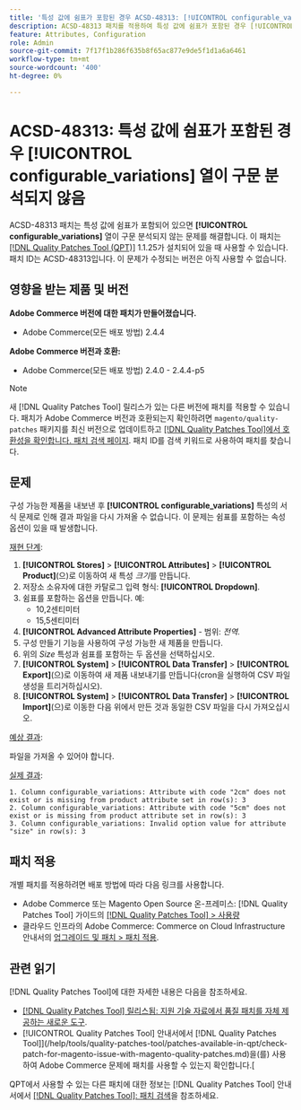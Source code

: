 ```yaml
---
title: '특성 값에 쉼표가 포함된 경우 ACSD-48313: [!UICONTROL configurable_variations] 열이 구문 분석되지 않음'
description: ACSD-48313 패치를 적용하여 특성 값에 쉼표가 포함된 경우 [!UICONTROL configurable_variations] 열이 구문 분석되지 않는 Adobe Commerce 문제를 해결합니다.
feature: Attributes, Configuration
role: Admin
source-git-commit: 7f17f1b286f635b8f65ac877e9de5f1d1a6a6461
workflow-type: tm+mt
source-wordcount: '400'
ht-degree: 0%

---
```


# ACSD-48313: 특성 값에 쉼표가 포함된 경우 **[!UICONTROL configurable_variations]** 열이 구문 분석되지 않음

ACSD-48313 패치는 특성 값에 쉼표가 포함되어 있으면 **[!UICONTROL configurable_variations]** 열이 구문 분석되지 않는 문제를 해결합니다. 이 패치는 [[!DNL Quality Patches Tool (QPT)]](https://experienceleague.adobe.com/en/docs/commerce-knowledge-base/kb/announcements/commerce-announcements/magento-quality-patches-released-new-tool-to-self-serve-quality-patches) 1.1.25가 설치되어 있을 때 사용할 수 있습니다. 패치 ID는 ACSD-48313입니다. 이 문제가 수정되는 버전은 아직 사용할 수 없습니다.

## 영향을 받는 제품 및 버전

**Adobe Commerce 버전에 대한 패치가 만들어졌습니다.**
* Adobe Commerce(모든 배포 방법) 2.4.4

**Adobe Commerce 버전과 호환:**
* Adobe Commerce(모든 배포 방법) 2.4.0 - 2.4.4-p5

>[!NOTE]
>
>새 [!DNL Quality Patches Tool] 릴리스가 있는 다른 버전에 패치를 적용할 수 있습니다. 패치가 Adobe Commerce 버전과 호환되는지 확인하려면 `magento/quality-patches` 패키지를 최신 버전으로 업데이트하고 [[!DNL Quality Patches Tool]에서 호환성을 확인합니다. 패치 검색 페이지](https://experienceleague.adobe.com/tools/commerce-quality-patches/index.html). 패치 ID를 검색 키워드로 사용하여 패치를 찾습니다.

## 문제

구성 가능한 제품을 내보낸 후 **[!UICONTROL configurable_variations]** 특성의 서식 문제로 인해 결과 파일을 다시 가져올 수 없습니다. 이 문제는 쉼표를 포함하는 속성 옵션이 있을 때 발생합니다.

<u>재현 단계</u>:

1. **[!UICONTROL Stores]** > **[!UICONTROL Attributes]** > **[!UICONTROL Product]**(으)로 이동하여 새 특성 _크기_&#x200B;를 만듭니다.
1. 저장소 소유자에 대한 카탈로그 입력 형식: **[!UICONTROL Dropdown]**.
1. 쉼표를 포함하는 옵션을 만듭니다. 예:
   * 10,2센티미터
   * 15,5센티미터
1. **[!UICONTROL Advanced Attribute Properties]** - 범위: _전역_.
1. 구성 만들기 기능을 사용하여 구성 가능한 새 제품을 만듭니다.
1. 위의 _Size_ 특성과 쉼표를 포함하는 두 옵션을 선택하십시오.
1. **[!UICONTROL System]** > **[!UICONTROL Data Transfer]** > **[!UICONTROL Export]**(으)로 이동하여 새 제품 내보내기를 만듭니다(cron을 실행하여 CSV 파일 생성을 트리거하십시오).
1. **[!UICONTROL System]** > **[!UICONTROL Data Transfer]** > **[!UICONTROL Import]**(으)로 이동한 다음 위에서 만든 것과 동일한 CSV 파일을 다시 가져오십시오.

<u>예상 결과</u>:

파일을 가져올 수 있어야 합니다.

<u>실제 결과</u>:

```
1. Column configurable_variations: Attribute with code "2cm" does not exist or is missing from product attribute set in row(s): 3
2. Column configurable_variations: Attribute with code "5cm" does not exist or is missing from product attribute set in row(s): 3
3. Column configurable_variations: Invalid option value for attribute "size" in row(s): 3
```

## 패치 적용

개별 패치를 적용하려면 배포 방법에 따라 다음 링크를 사용합니다.

* Adobe Commerce 또는 Magento Open Source 온-프레미스: [!DNL Quality Patches Tool] 가이드의 [[!DNL Quality Patches Tool] > 사용량](https://experienceleague.adobe.com/docs/commerce-operations/tools/quality-patches-tool/usage.html)
* 클라우드 인프라의 Adobe Commerce: Commerce on Cloud Infrastructure 안내서의 [업그레이드 및 패치 > 패치 적용](https://experienceleague.adobe.com/docs/commerce-cloud-service/user-guide/develop/upgrade/apply-patches.html).


## 관련 읽기

[!DNL Quality Patches Tool]에 대한 자세한 내용은 다음을 참조하세요.

* [[!DNL Quality Patches Tool] 릴리스됨: 지원 기술 자료에서 품질 패치를 자체 제공하는 새로운 도구](https://experienceleague.adobe.com/en/docs/commerce-knowledge-base/kb/announcements/commerce-announcements/magento-quality-patches-released-new-tool-to-self-serve-quality-patches).
* [!UICONTROL Quality Patches Tool] 안내서에서  [!DNL Quality Patches Tool]](/help/tools/quality-patches-tool/patches-available-in-qpt/check-patch-for-magento-issue-with-magento-quality-patches.md)을(를) 사용하여 Adobe Commerce 문제에 패치를 사용할 수 있는지 확인합니다.[


QPT에서 사용할 수 있는 다른 패치에 대한 정보는 [!DNL Quality Patches Tool] 안내서에서 [[!DNL Quality Patches Tool]: 패치 검색](https://experienceleague.adobe.com/tools/commerce-quality-patches/index.html)을 참조하세요.
